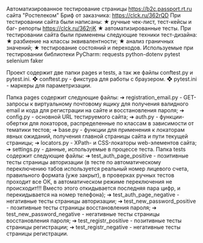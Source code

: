 Автоматизированное тестирование страницы https://b2c.passport.rt.ru сайта "Ростелеком"
Бриф от заказчика: https://clck.ru/362rQD
При тестировании сайта были написаны:
★	ручные чек-лист, тест-кейсы и баг- репорты https://clck.ru/362rjK
★	автоматизированные тесты.
При тестировании сайта были применены следующие техники тест-дизайна:
★	разбиение на классы эквивалентности;
★	анализ граничных значений;
★	тестирование состояний и переходов.
Используемые при тестировании библиотеки PyCharm:
	requests
	python-dotenv
	pytest
	selenium
	faker

Проект содержит две папки pages  и tests, а так же файлы conftest.py и pytest.ini.
❖	conftest.py - фикстура для работы с браузером.
❖	pytest.ini - маркеры для параметризации.

Папка pages содержит следующие файлы:
➔	registration_email.py - GET-запросы к виртуальному почтовому ящику для получения валидного email и кода для регистрации на сайте и восстановления пароля;
➔	config.py - основной URL тестируемого сайта;
➔	auth.py - функции-обертки для локаторов, распределенные по классам в зависимости от тематики тестов;
➔	base.py - функции для применения к локаторам явных ожиданий, получения главной страницы сайта и пути текущей страницы;
➔	locators.py - XPath- и CSS-локаторы web-элементов сайта;
➔	settings.py - данные, используемые в процессе теста.
Папка tests содержит следующие файлы:
➔	test_auth_page_positive - позитивные тесты страницы авторизации (в тесте по автоматическому переключению табов используется реальный номер лицевого счета, правильного формата (уже закрыт), в проверках ручных тестов проходит все ОК, в автоматическом режиме переключения не происходит!!! Вместо этого откидывается последняя пара цифр, и перекидывается на номер телефона);
➔	test_auth_page_negative - негативные тесты страницы авторизации;
➔	test_new_password_positive - позитивные тесты страницы восстановления пароля;
➔	test_new_password_negative - негативные тесты страницы восстановления пароля;
➔	test_registr_positive - позитивные тесты страницы регистрации;
➔	test_registr_negative - негативные тесты страницы регистрации.
